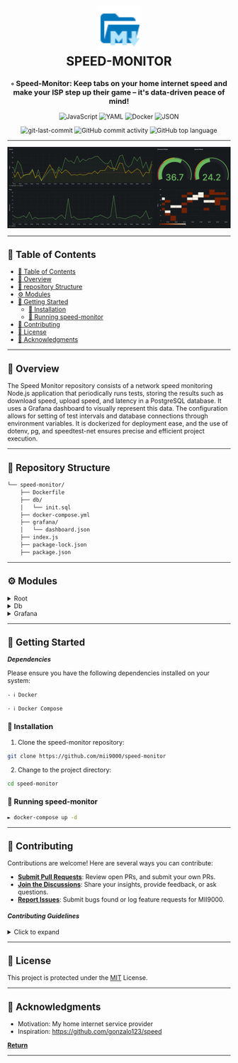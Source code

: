 <div align="center">
<h1 align="center">
<img src="https://raw.githubusercontent.com/PKief/vscode-material-icon-theme/ec559a9f6bfd399b82bb44393651661b08aaf7ba/icons/folder-markdown-open.svg" width="100" />
<br>SPEED-MONITOR</h1>
<h3>◦ Speed-Monitor: Keep tabs on your home internet speed and make your ISP step up their game – it's data-driven peace of mind!</h3>

<p align="center">
<img src="https://img.shields.io/badge/JavaScript-F7DF1E.svg?style=flat-square&logo=JavaScript&logoColor=black" alt="JavaScript" />
<img src="https://img.shields.io/badge/YAML-CB171E.svg?style=flat-square&logo=YAML&logoColor=white" alt="YAML" />
<img src="https://img.shields.io/badge/Docker-2496ED.svg?style=flat-square&logo=Docker&logoColor=white" alt="Docker" />
<img src="https://img.shields.io/badge/JSON-000000.svg?style=flat-square&logo=JSON&logoColor=white" alt="JSON" />
</p>

<img src="https://img.shields.io/github/last-commit/mii9000/speed-monitor?style=flat-square&color=5D6D7E" alt="git-last-commit" />
<img src="https://img.shields.io/github/commit-activity/m/mii9000/speed-monitor?style=flat-square&color=5D6D7E" alt="GitHub commit activity" />
<img src="https://img.shields.io/github/languages/top/mii9000/speed-monitor?style=flat-square&color=5D6D7E" alt="GitHub top language" />
</div>

---

![Dashboard](screenshot.png)

---

## 📖 Table of Contents
- [📖 Table of Contents](#-table-of-contents)
- [📍 Overview](#-overview)
- [📂 repository Structure](#-repository-structure)
- [⚙️ Modules](#modules)
- [🚀 Getting Started](#-getting-started)
    - [🔧 Installation](#-installation)
    - [🤖 Running speed-monitor](#-running-speed-monitor)
- [🤝 Contributing](#-contributing)
- [📄 License](#-license)
- [👏 Acknowledgments](#-acknowledgments)

---


## 📍 Overview

The Speed Monitor repository consists of a network speed monitoring Node.js application that periodically runs tests, storing the results such as download speed, upload speed, and latency in a PostgreSQL database. It uses a Grafana dashboard to visually represent this data. The configuration allows for setting of test intervals and database connections through environment variables. It is dockerized for deployment ease, and the use of dotenv, pg, and speedtest-net ensures precise and efficient project execution.

---


## 📂 Repository Structure

```sh
└── speed-monitor/
    ├── Dockerfile
    ├── db/
    │   └── init.sql
    ├── docker-compose.yml
    ├── grafana/
    │   └── dashboard.json
    ├── index.js
    ├── package-lock.json
    ├── package.json

```

---


## ⚙️ Modules

<details closed><summary>Root</summary>

| File                                                                                        | Summary                                                                                                                                                                                                                                                                                                                                                                                                                                                                                                            |
| ---                                                                                         | ---                                                                                                                                                                                                                                                                                                                                                                                                                                                                                                                |
| [index.js](https://github.com/mii9000/speed-monitor/blob/main/index.js)                     | This Node.js application periodically runs a network speed test, logging the results (download speed, upload speed, and latency) to a PostgreSQL database. The test run interval and database connection details are configured using environment variables. Docker and Docker Compose files are included for deployment, and Grafana is used to visualize the speed test data.                                                                                                                                    |
| [Dockerfile](https://github.com/mii9000/speed-monitor/blob/main/Dockerfile)                 | The code is a Dockerfile responsible for creating a Docker image. It uses the Node LTS image as base, sets /usr/src/app as the working directory, and copies package json files to install production dependencies. It then copies the remaining app files, exposes port 3000, and sets npm start as the default command to run on container startup. Other files suggest the application also involves a database, a Grafana dashboard, and uses Docker Compose for orchestration.                                |
| [package-lock.json](https://github.com/mii9000/speed-monitor/blob/main/package-lock.json)   | The code represents a package-lock.json file in a speed-monitor project. It provides a detailed record of the exact versions of dependencies installed for the project. These include dotenv, pg, and speedtest-net. This ensures that all installations of the project use the exact same versions of dependencies. The project structure includes Docker configuration, a database with an SQL init script, a Grafana dashboard, and Node.js application files.                                                  |
| [docker-compose.yml](https://github.com/mii9000/speed-monitor/blob/main/docker-compose.yml) | The code is a Docker Compose configuration for a network speed monitoring application comprised of three services. The app service runs the application, connecting to a Postgres db service for data storage. A grafana service displays application data through dashboards. The application uses environment variables for database connection details and speed test interval setting. The application and database are exposed over ports 3000 and 5432, respectively, and Grafana is exposed over port 3001. |
| [package.json](https://github.com/mii9000/speed-monitor/blob/main/package.json)             | The speed-monitor is a Node.js application that utilizes dotenv to manage environment variables, pg to interact with a Postgres database, and speedtest-net to monitor internet speed. The application is Dockerized for easy deployment and works with Grafana for data visualization. The start-up script is defined in the package.json file. The SQL initialization script and Grafana dashboard configuration are included.                                                                                   |

</details>

<details closed><summary>Db</summary>

| File                                                                       | Summary                                                                                                                                                                                                                                                                                               |
| ---                                                                        | ---                                                                                                                                                                                                                                                                                                   |
| [init.sql](https://github.com/mii9000/speed-monitor/blob/main/db/init.sql) | The provided code is part of a speed monitoring application. It employs Docker and Grafana for visualizations. The db/init.sql file initiates a PostgreSQL table, speedtest_results, to store internet speed test data which includes download speed, upload speed, latency, and the time of testing. |

</details>

<details closed><summary>Grafana</summary>

| File                                                                                        | Summary                                                                                                                                                                                                                                                                                                                                                                                                                                                                                                      |
| ---                                                                                         | ---                                                                                                                                                                                                                                                                                                                                                                                                                                                                                                          |
| [dashboard.json](https://github.com/mii9000/speed-monitor/blob/main/grafana/dashboard.json) | The code defines a Grafana dashboard configuration for visualizing internet speed. It fetches data from a Postgres datasource and presents it as time-series graphs for download and upload speeds, latency (Ping), and gauges for average download and upload speeds. It also includes a heatmap representing the average download speed over time. Customization options like colors, thresholds, tooltips, legends, and data source queries are specified. This dashboard auto-refreshes every 5 minutes. |

</details>

---

## 🚀 Getting Started

***Dependencies***

Please ensure you have the following dependencies installed on your system:

`- ℹ️ Docker`

`- ℹ️ Docker Compose`

### 🔧 Installation

1. Clone the speed-monitor repository:
```sh
git clone https://github.com/mii9000/speed-monitor
```

2. Change to the project directory:
```sh
cd speed-monitor
```

### 🤖 Running speed-monitor

```sh
► docker-compose up -d
```

---

## 🤝 Contributing

Contributions are welcome! Here are several ways you can contribute:

- **[Submit Pull Requests](https://github.com/mii9000/speed-monitor/blob/main/CONTRIBUTING.md)**: Review open PRs, and submit your own PRs.
- **[Join the Discussions](https://github.com/mii9000/speed-monitor/discussions)**: Share your insights, provide feedback, or ask questions.
- **[Report Issues](https://github.com/mii9000/speed-monitor/issues)**: Submit bugs found or log feature requests for MII9000.

#### *Contributing Guidelines*

<details closed>
<summary>Click to expand</summary>

1. **Fork the Repository**: Start by forking the project repository to your GitHub account.
2. **Clone Locally**: Clone the forked repository to your local machine using a Git client.
   ```sh
   git clone <your-forked-repo-url>
   ```
3. **Create a New Branch**: Always work on a new branch, giving it a descriptive name.
   ```sh
   git checkout -b new-feature-x
   ```
4. **Make Your Changes**: Develop and test your changes locally.
5. **Commit Your Changes**: Commit with a clear and concise message describing your updates.
   ```sh
   git commit -m 'Implemented new feature x.'
   ```
6. **Push to GitHub**: Push the changes to your forked repository.
   ```sh
   git push origin new-feature-x
   ```
7. **Submit a Pull Request**: Create a PR against the original project repository. Clearly describe the changes and their motivations.

Once your PR is reviewed and approved, it will be merged into the main branch.

</details>

---

## 📄 License


This project is protected under the [MIT](https://choosealicense.com/licenses/mit) License.

---

## 👏 Acknowledgments

- Motivation: My home internet service provider
- Inspiration: https://github.com/gonzalo123/speed

[**Return**](#Top)

---
